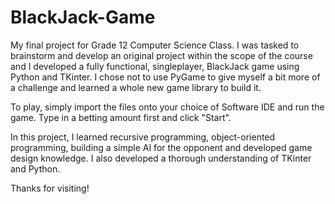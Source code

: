 # BlackJack-Game

My final project for Grade 12 Computer Science Class. I was tasked to brainstorm and develop an original project within the scope of the course
and I developed a fully functional, singleplayer, BlackJack game using Python and TKinter. I chose not to use PyGame to give myself a bit more of
a challenge and learned a whole new game library to build it.

To play, simply import the files onto your choice of Software IDE and run the game. Type in a betting amount first and click "Start".

In this project, I learned recursive programming, object-oriented programming, building a simple AI for the opponent and developed game design
knowledge. I also developed a thorough understanding of TKinter and Python.

Thanks for visiting!

